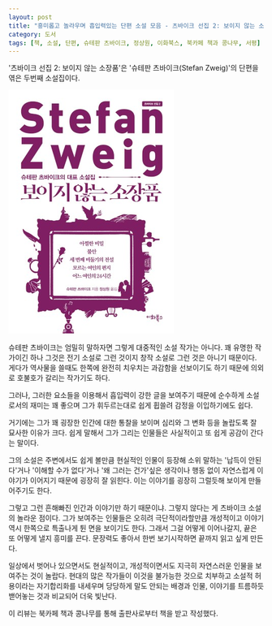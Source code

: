 ```yaml
---
layout: post
title: "흥미롭고 놀라우며 흡입력있는 단편 소설 모음 - 츠바이크 선집 2: 보이지 않는 소장품"
category: 도서
tags: [책, 소설, 단편, 슈테판 츠바이크, 정상원, 이화북스, 북카페 책과 콩나무, 서평]
---
```


'츠바이크 선집 2: 보이지 않는 소장품'은
'슈테판 츠바이크(Stefan Zweig)'의
단편을 엮은 두번째 소설집이다.

![표지](/images/book/stefan-zweig-collection-2-book-h480.jpg)

슈테판 츠바이크는 엄밀히 말하자면 그렇게 대중적인 소설 작가는 아니다.
꽤 유명한 작가이긴 하나 그것은 전기 소설로 그런 것이지 창작 소설로 그런 것은 아니기 때문이다.
게다가 역사물을 쓸때도 한쪽에 완전히 치우치는 과감함을 선보이기도 하기 때문에
의외로 호불호가 갈리는 작가기도 하다.

그러나, 그러한 요소들을 이용해서 흡입력이 강한 글을 보여주기 때문에
순수하게 소설로서의 재미는 꽤 좋으며
그가 휘두르는대로 쉽게 휩쓸려 감정을 이입하기에도 쉽다.

거기에는 그가 꽤 굉장한 인간에 대한 통찰을 보이며
심리와 그 변화 등을 놀랍도록 잘 묘사한 이유가 크다.
쉽게 말해서 그가 그리는 인물들은 사실적이고 또 쉽게 공감이 간다는 말이다.

그의 소설은 주변에서도 쉽게 볼만큼 현실적인 인물이 등장해
소위 말하는 '납득이 안된다'거나 '이해할 수가 없다'거나 '왜 그러는 건가'싶은 생각이나 행동 없이
자연스럽게 이야기가 이어지기 때문에 굉장히 잘 읽힌다.
이는 이야기를 굉장히 그럴듯해 보이게 만들어주기도 한다.

그렇고 그런 흔해빠진 인간과 이야기만 하기 때문이냐.
그렇지 않다는 게 츠바이크 소설의 놀라운 점이다.
그가 보여주는 인물들은 오히려 극단적이라할만큼 개성적이고
이야기 역시 한쪽으로 특출나게 튄 면을 보이기도 한다.
그래서 그걸 어떻게 이어나갈지, 끝은 또 어떻게 낼지 흥미를 끈다.
문장력도 좋아서 한번 보기시작하면 끝까지 읽고 싶게 만든다.

일상에서 벗어나 있으면서도 현실적이고,
개성적이면서도 지극히 자연스러운 인물을 보여주는 것이 놀랍다.
현대의 많은 작가들이 이것을 불가능한 것으로 치부하고 소설적 허용이라는 자기합리화를 내세우며
당당하게 말도 안되는 배경과 인물, 이야기를 트름하듯 밷어놓는 것과 비교되어
더욱 빛난다.



<div class="im im-info">
이 리뷰는 북카페 책과 콩나무를 통해 출판사로부터 책을 받고 작성했다.
</div>
